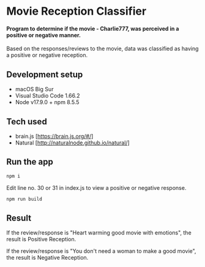 # Movie Reception Classifier
#### Program to determine if the movie - Charlie777, was perceived in a positive or negative manner.
Based on the responses/reviews to the movie, data was classified as having a positive or negative reception.

## Development setup

 - macOS Big Sur
 - Visual Studio Code 1.66.2
 - Node v17.9.0 + npm 8.5.5

## Tech used

 - brain.js [https://brain.js.org/#/]
 - Natural [http://naturalnode.github.io/natural/]
 
## Run the app

```sh
npm i
```
Edit line no. 30 or 31 in index.js to view a positive or negative response.
```sh
npm run build
```

## Result

If the review/response is "Heart warming good movie with emotions", the result is Positive Reception.

If the review/response is "You don't need a woman to make a good movie", the result is Negative Reception.
